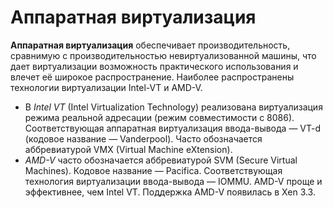 # Аппаратная виртуализация
**Аппаратная виртуализация** обеспечивает производительность, сравнимую с производительностью невиртуализованной машины, что дает виртуализации возможность практического использования и влечет её широкое распространение. Наиболее распространены технологии виртуализации Intel-VT и AMD-V.
 
+ В *Intel VT* (Intel Virtualization Technology) реализована виртуализация режима реальной адресации (режим совместимости с 8086). Соответствующая аппаратная виртуализация ввода-вывода — VT-d (кодовое название — Vanderpool). Часто обозначается аббревиатурой VMX (Virtual Machine eXtension).
 
+ *AMD-V* часто обозначается аббревиатурой SVM (Secure Virtual Machines). Кодовое название — Pacifica. Соответствующая технология виртуализации ввода-вывода — IOMMU. AMD-V проще и эффективнее, чем Intel VT. Поддержка AMD-V появилась в Xen 3.3.
